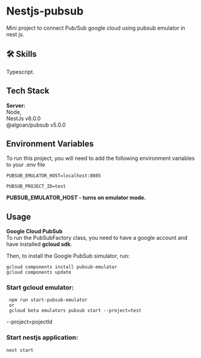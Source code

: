 
# Nestjs-pubsub

Mini project to connect Pub/Sub google cloud using pubsub emulator in nest js.


## 🛠 Skills
Typescript.


## Tech Stack

**Server:**  
Node, \
NestJs v8.0.0 \
@algoan/pubsub v5.0.0



## Environment Variables

To run this project, you will need to add the following environment variables to your .env file

`PUBSUB_EMULATOR_HOST=localhost:8085`

`PUBSUB_PROJECT_ID=test`

**PUBSUB_EMULATOR_HOST - turns on emulator mode.**

## Usage

**Google Cloud PubSub**\
To run the PubSubFactory class, you need to have a google account and have installed **gcloud sdk**.

Then, to install the Google PubSub simulator, run:
```
gcloud components install pubsub-emulator
gcloud components update
```

### Start gcloud emulator:
```
 npm run start-pubsub-emulator 
 or
 gcloud beta emulators pubsub start --project=test
```
--project=pojectId

### Start nestjs application:
```
nest start
```